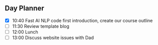 ## Day Planner

- [x] 10:40 Fast AI NLP code first introduction, create our course outline
- [ ] 11:30 Review template blog
- [ ] 12:00 Lunch
- [ ] 13:00 Discuss website issues with Dad